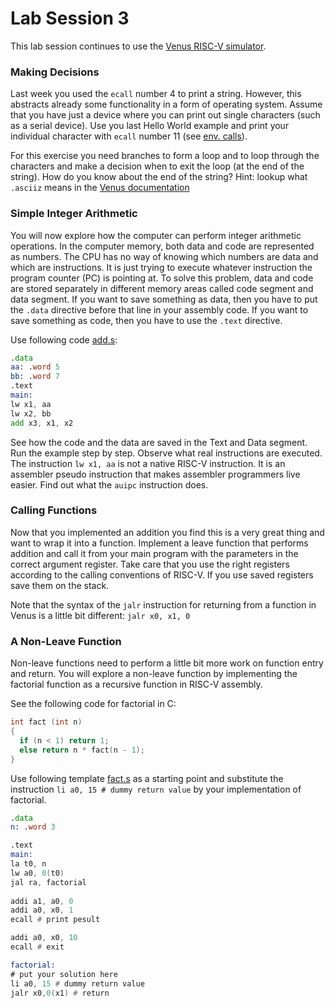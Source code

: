 # Lab Session 3

This lab session continues to use the [Venus RISC-V simulator](https://kvakil.github.io/venus/).


### Making Decisions

Last week you used the `ecall` number 4 to print a string. However, this
abstracts already some functionality in a form of operating system.
Assume that you have just a device where you can print out single characters
(such as a serial device). Use you last Hello World example and print
your individual character with `ecall` number 11 (see
[env. calls](https://github.com/kvakil/venus/wiki/Environmental-Calls)).

For this exercise you need branches to form a loop and to loop through
the characters and make a decision when to exit the loop (at the end of
the string). How do you know about the end of the string?
Hint: lookup what `.asciiz` means in the [Venus documentation](https://github.com/kvakil/venus/wiki)

### Simple Integer Arithmetic

You will now explore how the computer can perform integer arithmetic operations.
In the computer memory, both data and code are represented as numbers.
The CPU has no way of knowing which numbers are data and which are instructions.
It is just trying to execute whatever instruction the program counter (PC) is pointing at.
To solve this problem, data and code are stored separately in different memory areas called code segment and data segment.
If you want to save something as data, then you have to put the `.data` directive before that line in your assembly code.
If you want to save something as code, then you have to use the `.text` directive.


Use following code [add.s](add.s):

```asm
.data
aa: .word 5
bb: .word 7
.text
main:
lw x1, aa
lw x2, bb
add x3, x1, x2
```

See how the code and the data are saved in the Text  and Data segment.
Run the example step by step. Observe what real instructions are executed.
The instruction `lw x1, aa` is not a native RISC-V instruction.
It is an assembler pseudo instruction that makes assembler programmers
live easier. Find out what the `auipc` instruction does.

### Calling Functions

Now that you implemented an addition you find this is a very great thing
and want to wrap it into a function. Implement a leave function that performs
addition and call it from your main program with the parameters in the
correct argument register. Take care that you use the right registers
according to the calling conventions of RISC-V. If you use saved registers
save them on the stack.

Note that the syntax of the `jalr` instruction for returning from a function
in Venus is a little bit different: `jalr x0, x1, 0`


### A Non-Leave Function

Non-leave functions need to perform a little bit more work on function entry
and return.
You will explore a non-leave function by implementing the factorial function
as a recursive function in RISC-V assembly.

See the following code for factorial in C:


```C
int fact (int n)
{ 
  if (n < 1) return 1;
  else return n * fact(n - 1);
}
```

Use following template [fact.s](fact.s) as a starting point and substitute
the instruction `li a0, 15 # dummy return value` by your implementation of
factorial.

```asm
.data
n: .word 3

.text
main:
la t0, n
lw a0, 0(t0)
jal ra, factorial
   
addi a1, a0, 0
addi a0, x0, 1
ecall # print pesult

addi a0, x0, 10
ecall # exit

factorial:
# put your solution here
li a0, 15 # dummy return value
jalr x0,0(x1) # return
```
